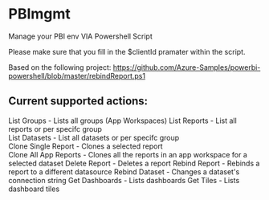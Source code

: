 # PBImgmt
Manage your PBI env VIA Powershell Script

Please make sure that you fill in the $clientId pramater within the script.

Based on the following project:
https://github.com/Azure-Samples/powerbi-powershell/blob/master/rebindReport.ps1

## Current supported actions:

List Groups - Lists all groups (App Workspaces)
List Reports - List all reports or per specifc group   
List Datasets - List all datasets or per specifc group    
Clone Single Report - Clones a selected report   
Clone All App Reports - Clones all the reports in an app workspace for a selected dataset
Delete Report - Deletes a report
Rebind Report - Rebinds a report to a different datasource
Rebind Dataset - Changes a dataset's connection string
Get Dashboards - Lists dashboards
Get Tiles - Lists dashboard tiles